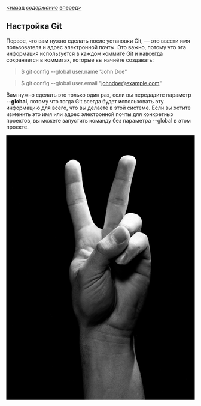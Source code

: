 [<назад](installation.md) [*содержание*](readme.md) [вперед>](command.md)

## Настройка Git

Первое, что вам нужно сделать после установки Git, — это ввести имя пользователя и адрес электронной почты. Это важно, потому что эта информация используется в каждом коммите Git и навсегда сохраняется в коммитах, которые вы начнёте создавать:
>$ git config --global user.name "John Doe"

>$ git config --global user.email "johndoe@example.com"


Вам нужно сделать это только один раз, если вы передадите параметр **--global**, потому что тогда Git всегда будет использовать эту информацию для всего, что вы делаете в этой системе. Если вы хотите изменить это имя или адрес электронной почты для конкретных проектов, вы можете запустить команду без параметра --global в этом проекте.

![](setting.png)